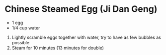 # Chinese Steamed Egg (Ji Dan Geng)

* 1 egg
* 1/4 cup water

1. Lightly scramble eggs together with water, try to have as few bubbles as possible
1. Steam for 10 minutes (13 minutes for double)
